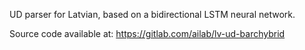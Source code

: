 UD parser for Latvian, based on a bidirectional LSTM neural network.

Source code available at: https://gitlab.com/ailab/lv-ud-barchybrid

